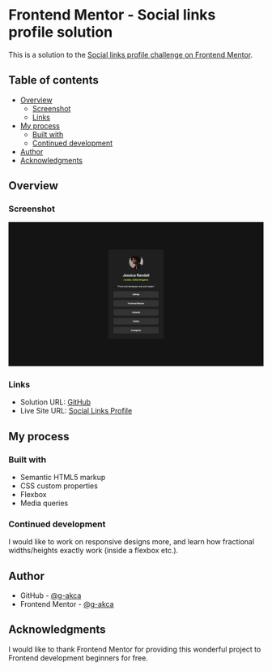 # Frontend Mentor - Social links profile solution

This is a solution to the [Social links profile challenge on Frontend Mentor](https://www.frontendmentor.io/challenges/social-links-profile-UG32l9m6dQ).

## Table of contents

- [Overview](#overview)
  - [Screenshot](#screenshot)
  - [Links](#links)
- [My process](#my-process)
  - [Built with](#built-with)
  - [Continued development](#continued-development)
- [Author](#author)
- [Acknowledgments](#acknowledgments)

## Overview

### Screenshot

![](./assets/images/screenshot.png)

### Links

- Solution URL: [GitHub](https://github.com/g-akca/social-links-profile)
- Live Site URL: [Social Links Profile](https://g-akca.github.io/social-links-profile/)

## My process

### Built with

- Semantic HTML5 markup
- CSS custom properties
- Flexbox
- Media queries

### Continued development

I would like to work on responsive designs more, and learn how fractional widths/heights exactly work (inside a flexbox etc.).

## Author

- GitHub - [@g-akca](https://github.com/g-akca)
- Frontend Mentor - [@g-akca](https://www.frontendmentor.io/profile/g-akca)

## Acknowledgments

I would like to thank Frontend Mentor for providing this wonderful project to Frontend development beginners for free.
